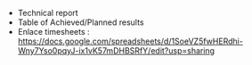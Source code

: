 
- Technical report
- Table of Achieved/Planned results
- Enlace timesheets : https://docs.google.com/spreadsheets/d/1SoeVZ5fwHERdhi-Wny7Yso0pqyJ-ix1vK57mDHBSRfY/edit?usp=sharing
